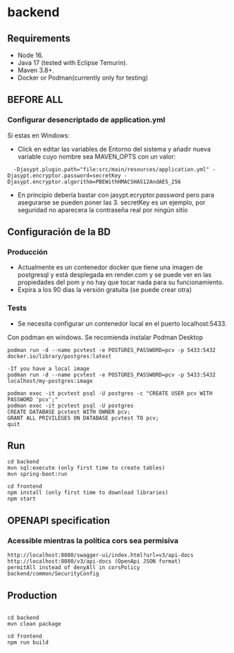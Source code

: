 # backend

## Requirements

- Node 16.
- Java 17 (tested with Eclipse Temurin).
- Maven 3.8+.
- Docker or Podman(currently only for testing)

## BEFORE ALL
### Configurar desencriptado de application.yml
Si estas en Windows:
- Click en editar las variables de Entorno del sistema y añadir nueva variable cuyo nombre sea MAVEN_OPTS con un valor:
```
  -Djasypt.plugin.path="file:src/main/resources/application.yml" -Djasypt.encryptor.password=secretKey -Djasypt.encryptor.algorithm=PBEWithHMACSHA512AndAES_256
  ```
- En principio debería bastar con jasypt.ecryptor.password pero para asegurarse se pueden poner las 3. secretKey es un ejemplo, por seguridad no aparecera la contraseña real por ningún sitio

## Configuración de la BD
### Producción
- Actualmente es un contenedor docker que tiene una imagen de postgresql y está desplegada en render.com y se puede ver en las propiedades del pom y no hay que tocar nada para su funcionamiento.
- Expira a los 90 dias la versión gratuita (se puede crear otra)
### Tests
- Se necesita configurar un contenedor local en el puerto localhost:5433.

Con podman en windows. Se recomienda instalar Podman Desktop
```
podman run -d --name pcvtest -e POSTGRES_PASSWORD=pcv -p 5433:5432 docker.io/library/postgres:latest

-If you have a local image
podman run -d --name pcvtest -e POSTGRES_PASSWORD=pcv -p 5433:5432 localhost/my-postgres:image

podman exec -it pcvtest psql -U postgres -c "CREATE USER pcv WITH PASSWORD 'pcv';"
podman exec -it pcvtest psql -U postgres 
CREATE DATABASE pcvtest WITH OWNER pcv;    
GRANT ALL PRIVILEGES ON DATABASE pcvtest TO pcv;
quit
```

## Run

```
cd backend
mvn sql:execute (only first time to create tables)
mvn spring-boot:run

cd frontend
npm install (only first time to download libraries)
npm start

```

## OPENAPI specification
### Acessible mientras la política cors sea permisiva
```
http://localhost:8080/swagger-ui/index.html?url=v3/api-docs
http://localhost:8080/v3/api-docs (OpenApi JSON format)
permitAll instead of denyAll in corsPolicy backend/common/SecurityConfig
```
## Production

```

cd backend
mvn clean package

cd frontend
npm run build
```